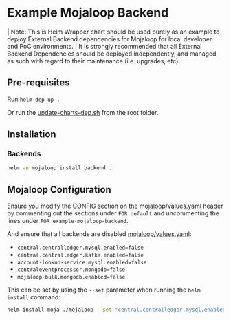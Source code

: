 # Example Mojaloop Backend

| Note: This is Helm Wrapper chart should be used purely as an example to deploy External Backend dependencies for Mojaloop for local developer and PoC environments.
| It is strongly recommended that all External Backend Dependencies should be deployed independently, and managed as such with regard to their maintenance (i.e. upgrades, etc)

## Pre-requisites

Run `helm dep up .`

Or run the [update-charts-dep.sh](../update-charts-dep.sh) from the root folder.

## Installation

### Backends

```bash
helm -n mojaloop install backend .
```

## Mojaloop Configuration

Ensure you modify the CONFIG section on the [mojaloop/values.yaml](../mojaloop/values.yaml) header by commenting out the sections under `FOR default` and uncommenting the lines under `FOR example-mojaloop-backend`.

And ensure that all backends are disabled [mojaloop/values.yaml](../mojaloop/values.yaml):

- `central.centralledger.mysql.enabled=false`
- `central.centralledger.kafka.enabled=false`
- `account-lookup-service.mysql.enabled=false`
- `centraleventprocessor.mongodb=false`
- `mojaloop-bulk.mongodb.enabled=false`

This can be set by using the `--set` parameter when running the `helm install` command:

```bash
helm install moja ./mojaloop --set "central.centralledger.mysql.enabled=false" --set "central.centralledger.kafka.enabled=false" --set "account-lookup-service.mysql.enabled=false" --set "centraleventprocessor.mongodb=false" --set "mojaloop-bulk.mongodb.enabled=false"
```
